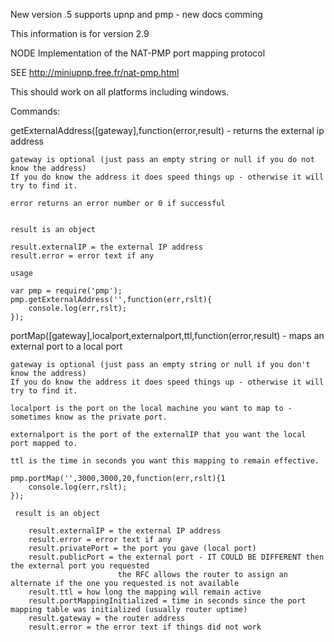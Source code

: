 New version .5 supports upnp and pmp - new docs comming

This information is for version 2.9 

NODE Implementation of the NAT-PMP port mapping protocol

SEE http://miniupnp.free.fr/nat-pmp.html

This should work on all platforms including windows.

Commands:

getExternalAddress([gateway],function(error,result) - returns the external ip address

    gateway is optional (just pass an empty string or null if you do not know the address)
    If you do know the address it does speed things up - otherwise it will try to find it.

    error returns an error number or 0 if successful


    result is an object

    result.externalIP = the external IP address
    result.error = error text if any

    usage

    var pmp = require('pmp');
    pmp.getExternalAddress('',function(err,rslt){
        console.log(err,rslt);
    });

portMap([gateway],localport,externalport,ttl,function(error,result) - maps an external port to a local port

    gateway is optional (just pass an empty string or null if you don't know the address)
    If you do know the address it does speed things up - otherwise it will try to find it.

    localport is the port on the local machine you want to map to - sometimes know as the private port.

    externalport is the port of the externalIP that you want the local port mapped to.

    ttl is the time in seconds you want this mapping to remain effective.

    pmp.portMap('',3000,3000,20,function(err,rslt){1
        console.log(err,rslt);
    });

     result is an object

        result.externalIP = the external IP address
        result.error = error text if any
        result.privatePort = the port you gave (local port)
        result.publicPort = the external port - IT COULD BE DIFFERENT then the external port you requested
                            the RFC allows the router to assign an alternate if the one you requested is not available
        result.ttl = how long the mapping will remain active
        result.portMappingInitialized = time in seconds since the port mapping table was initialized (usually router uptime)
        result.gateway = the router address
        result.error = the error text if things did not work

